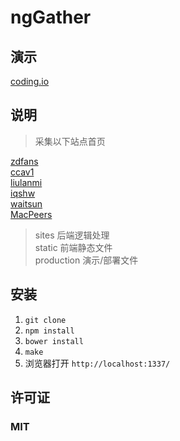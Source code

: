 # ngGather

## 演示
[coding.io](http://nggather.coding.io)

## 说明
> 采集以下站点首页

[zdfans](http://www.zdfans.com/)  
[ccav1](http://www.ccav1.com/)  
[liulanmi](http://liulanmi.com/)  
[iqshw](http://www.iqshw.com/)  
[waitsun](http://www.waitsun.com/)  
[MacPeers](http://www.macpeers.com/)

> sites 后端逻辑处理  
> static 前端静态文件  
> production 演示/部署文件  

## 安装

1. `git clone`
2. `npm install`
3. `bower install`
3. `make`
4. 浏览器打开 `http://localhost:1337/`

## 许可证
### MIT